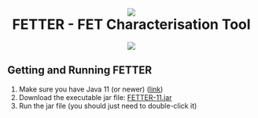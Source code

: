 <h1 align="center"><img src="https://i.imgur.com/T76Fz4y.png"/><br/>FETTER - FET Characterisation Tool</h1>

<p align="center">
  <img src="https://i.imgur.com/vdnEdVg.png"/>
</p>

## Getting and Running FETTER

1. Make sure you have Java 11 (or newer) ([link](https://github.com/ojdkbuild/ojdkbuild/blob/master/README.md))
2. Download the executable jar file: [FETTER-11.jar](https://github.com/OE-FET/FETTER/raw/master/FETTER-11.jar)
3. Run the jar file (you should just need to double-click it)
